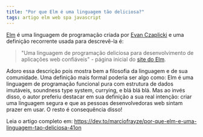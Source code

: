 ```yaml
---
title: "Por que Elm é uma linguagem tão deliciosa?"
tags: artigo elm web spa javascript
---
```


[Elm](https://elm-lang.org) é uma linguagem de programação criada por [Evan Czaplicki](https://twitter.com/evancz) e uma definição recorrente usada para descrevê-la é:
> "Uma linguagem de programação deliciosa para desenvolvimento de aplicações web confiáveis" - página inicial do [site do Elm](https://elm-lang.org).

Adoro essa descrição pois mostra bem a filosofia da linguagem e de sua comunidade. Uma definição mais formal poderia ser algo como: Elm é uma linguagem de programação funcional pura com estrutura de dados imutáveis, soundness type system, currying, e blá blá blá. Mas ao invés disso, o autor preferiu destacar em sua definição a sua real intenção: criar uma linguagem segura e que as pessoas desenvolvedoras web sintam prazer em usar. O resto é consequência disso!

Leia o artigo completo em: https://dev.to/marciofrayze/por-que-elm-e-uma-linguagem-tao-deliciosa-41on
